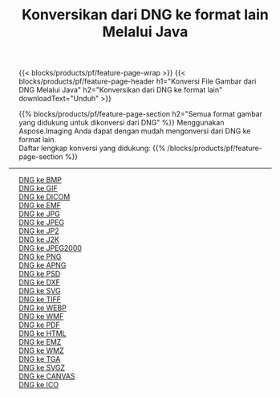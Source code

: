 ﻿---
title: Konversikan dari DNG ke format lain Melalui Java 
weight: 3920
url: /id/java/conversion/from/dng 
lang: id
langdirlevel: 2
locales: zh-hans,ja,it,ru,de,es,fr,nl,id,lt,pl,pt,vi,tr,ko,zh-hant,ar,hi,th,sv,cs,uk,he
description: Menggunakan Aspose.Imaging Anda dapat dengan mudah mengonversi dari DNG ke format lain
---

{{< blocks/products/pf/feature-page-wrap >}}
{{< blocks/products/pf/feature-page-header h1="Konversi File Gambar dari DNG Melalui Java" h2="Konversikan dari DNG ke format lain" downloadText="Unduh" >}}


{{% blocks/products/pf/feature-page-section  h2="Semua format gambar yang didukung untuk dikonversi dari DNG" %}}
Menggunakan Aspose.Imaging Anda dapat dengan mudah mengonversi dari DNG ke format lain.
<br/>
Daftar lengkap konversi yang didukung:
{{% /blocks/products/pf/feature-page-section %}}
<div class="container-fluid productfamilypage bg-gray">
    <div class="convertypes bg-gray agp-content section">
        <div class="container">
		<hr style="margin-left:-20px;"/>
		<div class="row other-converters">
		    <div class='col-md-2 other-converter remove-lp remove-rp'><a href="/imaging/id/java/conversion/dng-to-bmp" >DNG ke BMP</a></div><div class='col-md-2 other-converter remove-lp remove-rp'><a href="/imaging/id/java/conversion/dng-to-gif" >DNG ke GIF</a></div><div class='col-md-2 other-converter remove-lp remove-rp'><a href="/imaging/id/java/conversion/dng-to-dicom" >DNG ke DICOM</a></div><div class='col-md-2 other-converter remove-lp remove-rp'><a href="/imaging/id/java/conversion/dng-to-emf" >DNG ke EMF</a></div><div class='col-md-2 other-converter remove-lp remove-rp'><a href="/imaging/id/java/conversion/dng-to-jpg" >DNG ke JPG</a></div><div class='col-md-2 other-converter remove-lp remove-rp'><a href="/imaging/id/java/conversion/dng-to-jpeg" >DNG ke JPEG</a></div><div class='col-md-2 other-converter remove-lp remove-rp'><a href="/imaging/id/java/conversion/dng-to-jp2" >DNG ke JP2</a></div><div class='col-md-2 other-converter remove-lp remove-rp'><a href="/imaging/id/java/conversion/dng-to-j2k" >DNG ke J2K</a></div><div class='col-md-2 other-converter remove-lp remove-rp'><a href="/imaging/id/java/conversion/dng-to-jpeg2000" >DNG ke JPEG2000</a></div><div class='col-md-2 other-converter remove-lp remove-rp'><a href="/imaging/id/java/conversion/dng-to-png" >DNG ke PNG</a></div><div class='col-md-2 other-converter remove-lp remove-rp'><a href="/imaging/id/java/conversion/dng-to-apng" >DNG ke APNG</a></div><div class='col-md-2 other-converter remove-lp remove-rp'><a href="/imaging/id/java/conversion/dng-to-psd" >DNG ke PSD</a></div><div class='col-md-2 other-converter remove-lp remove-rp'><a href="/imaging/id/java/conversion/dng-to-dxf" >DNG ke DXF</a></div><div class='col-md-2 other-converter remove-lp remove-rp'><a href="/imaging/id/java/conversion/dng-to-svg" >DNG ke SVG</a></div><div class='col-md-2 other-converter remove-lp remove-rp'><a href="/imaging/id/java/conversion/dng-to-tiff" >DNG ke TIFF</a></div><div class='col-md-2 other-converter remove-lp remove-rp'><a href="/imaging/id/java/conversion/dng-to-webp" >DNG ke WEBP</a></div><div class='col-md-2 other-converter remove-lp remove-rp'><a href="/imaging/id/java/conversion/dng-to-wmf" >DNG ke WMF</a></div><div class='col-md-2 other-converter remove-lp remove-rp'><a href="/imaging/id/java/conversion/dng-to-pdf" >DNG ke PDF</a></div><div class='col-md-2 other-converter remove-lp remove-rp'><a href="/imaging/id/java/conversion/dng-to-html" >DNG ke HTML</a></div><div class='col-md-2 other-converter remove-lp remove-rp'><a href="/imaging/id/java/conversion/dng-to-emz" >DNG ke EMZ</a></div><div class='col-md-2 other-converter remove-lp remove-rp'><a href="/imaging/id/java/conversion/dng-to-wmz" >DNG ke WMZ</a></div><div class='col-md-2 other-converter remove-lp remove-rp'><a href="/imaging/id/java/conversion/dng-to-tga" >DNG ke TGA</a></div><div class='col-md-2 other-converter remove-lp remove-rp'><a href="/imaging/id/java/conversion/dng-to-svgz" >DNG ke SVGZ</a></div><div class='col-md-2 other-converter remove-lp remove-rp'><a href="/imaging/id/java/conversion/dng-to-canvas" >DNG ke CANVAS</a></div><div class='col-md-2 other-converter remove-lp remove-rp'><a href="/imaging/id/java/conversion/dng-to-ico" >DNG ke ICO</a></div>
                </div>
        </div>
    </div>
</div>
<br/>

